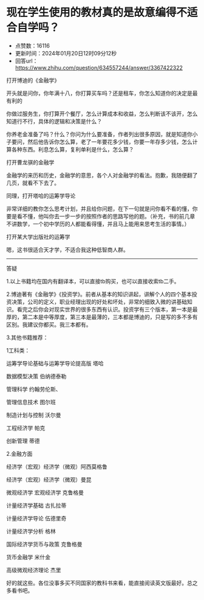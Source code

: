 # 现在学生使用的教材真的是故意编得不适合自学吗？
- 点赞数：16116
- 更新时间：2024年01月20日12时09分12秒
- 回答url：https://www.zhihu.com/question/634557244/answer/3367422322
<body>
 <p data-pid="siR5vqC4">打开博迪的《金融学》</p>
 <p data-pid="BnYuNlMm">开头就是问你，你年满十八，你打算买车吗？还是租车，你怎么知道你的决定是最有利的</p>
 <p data-pid="u-y0tjvg">你做过服务生，你打算开个餐厅，怎么计算成本和收益，怎么判断该不该开，怎么知道行不行，具体的逻辑和决策是什么？</p>
 <p data-pid="l4XmCmGw">你养老金准备了吗？什么？你问为什么要准备，作者列出很多原因，就是知道你小子要问，然后他告诉你怎么算，老了一年要花多少钱，你要一年存多少钱，怎么计算各种东西。利息怎么算，复利单利是什么，怎么算？</p>
 <p data-pid="DCZC2jKn">打开曹龙骐的金融学</p>
 <p data-pid="-mfBnHQ0">金融学的来历和历史，金融学的意思，各个人对金融学的看法。抱歉，我随便翻了几页，就看不下去了。</p>
 <p data-pid="nwLBPyF9">同理，打开塔哈的运筹学导论</p>
 <p data-pid="5JkQSPRF">非常详细的教你怎么思考计划，并且给你问题，在下一句就是问你看不看的懂，你要是看不懂，他叫你去一步一步的按照作者的思路写他的题。（补充，书的前几章不讲数学，一个初中学历的人都能看得懂，并且马上能用来思考生活的事情。）</p>
 <p data-pid="Yri1e76b">打开某大学出版社的运筹学</p>
 <p data-pid="J0rIseFg">嗯，这书很适合天才学，不适合我这种低智商人群。</p>
 <hr>
 <p data-pid="St02PQLO">答疑</p>
 <p data-pid="g6lE218r">1.以上书籍均在国内有翻译本，可以直接tb购买，也可以直接收索tb二手。</p>
 <p data-pid="biuJ8oZ-">2.博迪著有《金融学》《投资学》。前者从基本的知识讲起，讲解个人的四个基本投资决策，公司的定义，职业经理出现的好处和坏处，非常的细致入微的讲基础知识。看完之后你会对现实世界的很多东西有认识。投资学有三个版本，第一本是最厚的，第二本是中等厚度，第三本是最薄的，三本都是博迪的，只是写的多不多有区别。我建议你都买。我三本都有。</p>
 <p data-pid="qg43CjV3">3.其他书籍推荐：</p>
 <p data-pid="9qpR076_">1工科类：</p>
 <p data-pid="GjGUiXLy">运筹学导论基础与运筹学导论提高版 塔哈</p>
 <p data-pid="wEmihPO9">数据模型决策 伯纳德泰勒</p>
 <p data-pid="5F6Ay6N6">管理科学 约翰劳伦斯、</p>
 <p data-pid="1FSMxBAU">管理信息技术 图尔班</p>
 <p data-pid="giNWWrP9">制造计划与控制 沃尔曼</p>
 <p data-pid="jgLCA5f4">工程经济学 帕克</p>
 <p data-pid="KttgoWaR">创新管理 蒂德</p>
 <p data-pid="WCUa9xOp">2.金融方面</p>
 <p data-pid="Go3OyrxH">经济学（宏观）经济学（微观）阿西莫格鲁</p>
 <p data-pid="2BFIeEXn">经济学（宏观）经济学（微观）曼昆</p>
 <p data-pid="fNZ9pwtM">微观经济学 宏观经济学 克鲁格曼</p>
 <p data-pid="1bVcv7ne">计量经济学基础 古扎拉蒂</p>
 <p data-pid="OcX7xhE6">计量经济学导论 伍德里奇</p>
 <p data-pid="dACUWWgr">计量经济学分析 格林</p>
 <p data-pid="XI37Z9MN">国际经济学货币与政策 克鲁格曼</p>
 <p data-pid="l9YEBr91">货币金融学 米什金</p>
 <p data-pid="UNcLFSX3">高级微观经济理论 杰里</p>
 <p data-pid="WGVZQhFy">好的就这些。各位没事多买不同国家的教科书来看，能直接阅读英文版最好。总之多看书吧。</p>
</body>